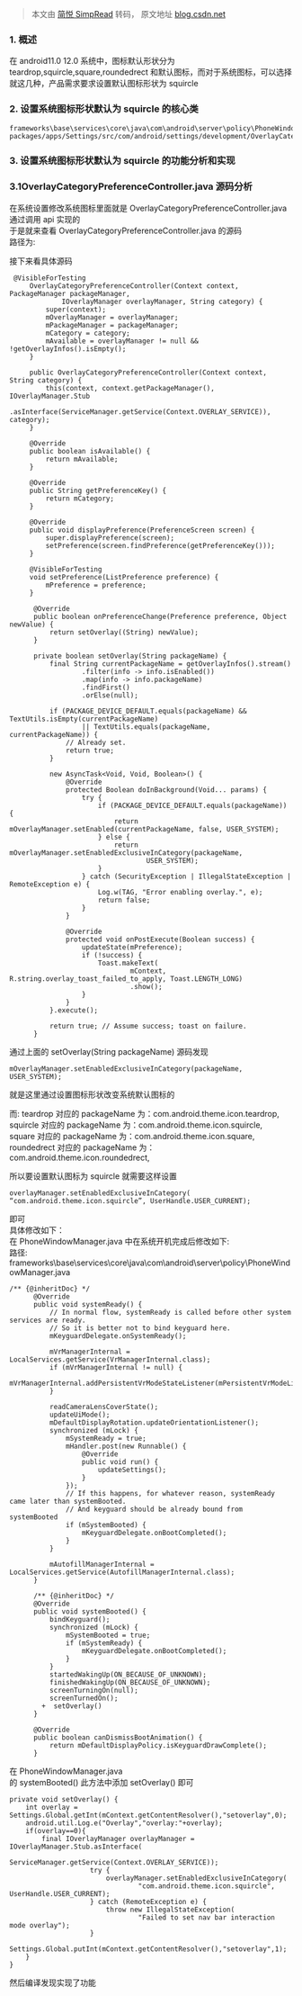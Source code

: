 > 本文由 [简悦 SimpRead](http://ksria.com/simpread/) 转码， 原文地址 [blog.csdn.net](https://blog.csdn.net/baidu_41666295/article/details/124774794)

### 1. 概述

在 android11.0 12.0 系统中，图标默认形状分为 teardrop,squircle,square,roundedrect 和默认图标，而对于系统图标，可以选择就这几种，产品需求要求设置默认图标形状为 squircle

### 2. 设置系统图标形状默认为 squircle 的核心类

```
frameworks\base\services\core\java\com\android\server\policy\PhoneWindowManager.java
packages/apps/Settings/src/com/android/settings/development/OverlayCategoryPreferenceController.java

```

### 3. 设置系统图标形状默认为 squircle 的功能分析和实现

### 3.1OverlayCategoryPreferenceController.java 源码分析

在系统设置修改系统图标里面就是 OverlayCategoryPreferenceController.java 通过调用 api 实现的  
于是就来查看 OverlayCategoryPreferenceController.java 的源码  
路径为:

接下来看具体源码

```
 @VisibleForTesting
     OverlayCategoryPreferenceController(Context context, PackageManager packageManager,
             IOverlayManager overlayManager, String category) {
         super(context);
         mOverlayManager = overlayManager;
         mPackageManager = packageManager;
         mCategory = category;
         mAvailable = overlayManager != null && !getOverlayInfos().isEmpty();
     }
 
     public OverlayCategoryPreferenceController(Context context, String category) {
         this(context, context.getPackageManager(), IOverlayManager.Stub
                 .asInterface(ServiceManager.getService(Context.OVERLAY_SERVICE)), category);
     }
 
     @Override
     public boolean isAvailable() {
         return mAvailable;
     }
 
     @Override
     public String getPreferenceKey() {
         return mCategory;
     }
 
     @Override
     public void displayPreference(PreferenceScreen screen) {
         super.displayPreference(screen);
         setPreference(screen.findPreference(getPreferenceKey()));
     }
 
     @VisibleForTesting
     void setPreference(ListPreference preference) {
         mPreference = preference;
     }
  
      @Override
      public boolean onPreferenceChange(Preference preference, Object newValue) {
          return setOverlay((String) newValue);
      }
  
      private boolean setOverlay(String packageName) {
          final String currentPackageName = getOverlayInfos().stream()
                  .filter(info -> info.isEnabled())
                  .map(info -> info.packageName)
                  .findFirst()
                  .orElse(null);
  
          if (PACKAGE_DEVICE_DEFAULT.equals(packageName) && TextUtils.isEmpty(currentPackageName)
                  || TextUtils.equals(packageName, currentPackageName)) {
              // Already set.
              return true;
          }
  
          new AsyncTask<Void, Void, Boolean>() {
              @Override
              protected Boolean doInBackground(Void... params) {
                  try {
                      if (PACKAGE_DEVICE_DEFAULT.equals(packageName)) {
                          return mOverlayManager.setEnabled(currentPackageName, false, USER_SYSTEM);
                      } else {
                          return mOverlayManager.setEnabledExclusiveInCategory(packageName,
                                  USER_SYSTEM);
                      }
                  } catch (SecurityException | IllegalStateException | RemoteException e) {
                      Log.w(TAG, "Error enabling overlay.", e);
                      return false;
                  }
              }
  
              @Override
              protected void onPostExecute(Boolean success) {
                  updateState(mPreference);
                  if (!success) {
                      Toast.makeText(
                              mContext, R.string.overlay_toast_failed_to_apply, Toast.LENGTH_LONG)
                              .show();
                  }
              }
          }.execute();
  
          return true; // Assume success; toast on failure.
      }

```

通过上面的 setOverlay(String packageName) 源码发现

```
mOverlayManager.setEnabledExclusiveInCategory(packageName,
USER_SYSTEM);

```

就是这里通过设置图标形状改变系统默认图标的

而: teardrop 对应的 packageName 为：com.android.theme.icon.teardrop,  
squircle 对应的 packageName 为：com.android.theme.icon.squircle,  
square 对应的 packageName 为：com.android.theme.icon.square,  
roundedrect 对应的 packageName 为：com.android.theme.icon.roundedrect,

所以要设置默认图标为 squircle 就需要这样设置

```
overlayManager.setEnabledExclusiveInCategory(
“com.android.theme.icon.squircle”, UserHandle.USER_CURRENT);

```

即可  
具体修改如下：  
在 PhoneWindowManager.java 中在系统开机完成后修改如下:  
路径: frameworks\base\services\core\java\com\android\server\policy\PhoneWindowManager.java

```
/** {@inheritDoc} */
      @Override
      public void systemReady() {
          // In normal flow, systemReady is called before other system services are ready.
          // So it is better not to bind keyguard here.
          mKeyguardDelegate.onSystemReady();
  
          mVrManagerInternal = LocalServices.getService(VrManagerInternal.class);
          if (mVrManagerInternal != null) {
              mVrManagerInternal.addPersistentVrModeStateListener(mPersistentVrModeListener);
          }
  
          readCameraLensCoverState();
          updateUiMode();
          mDefaultDisplayRotation.updateOrientationListener();
          synchronized (mLock) {
              mSystemReady = true;
              mHandler.post(new Runnable() {
                  @Override
                  public void run() {
                      updateSettings();
                  }
              });
              // If this happens, for whatever reason, systemReady came later than systemBooted.
              // And keyguard should be already bound from systemBooted
              if (mSystemBooted) {
                  mKeyguardDelegate.onBootCompleted();
              }
          }
  
          mAutofillManagerInternal = LocalServices.getService(AutofillManagerInternal.class);
      }
  
      /** {@inheritDoc} */
      @Override
      public void systemBooted() {
          bindKeyguard();
          synchronized (mLock) {
              mSystemBooted = true;
              if (mSystemReady) {
                  mKeyguardDelegate.onBootCompleted();
              }
          }
          startedWakingUp(ON_BECAUSE_OF_UNKNOWN);
          finishedWakingUp(ON_BECAUSE_OF_UNKNOWN);
          screenTurningOn(null);
          screenTurnedOn();
        +  setOverlay()
      }
  
      @Override
      public boolean canDismissBootAnimation() {
          return mDefaultDisplayPolicy.isKeyguardDrawComplete();
      }

```

在 PhoneWindowManager.java  
的 systemBooted() 此方法中添加 setOverlay() 即可

```
private void setOverlay() {
	int overlay = Settings.Global.getInt(mContext.getContentResolver(),"setoverlay",0);
    android.util.Log.e("Overlay","overlay:"+overlay);
	if(overlay==0){
        final IOverlayManager overlayManager = IOverlayManager.Stub.asInterface(
                            ServiceManager.getService(Context.OVERLAY_SERVICE));
                    try {
                        overlayManager.setEnabledExclusiveInCategory(
                                "com.android.theme.icon.squircle", UserHandle.USER_CURRENT);
                    } catch (RemoteException e) {
                        throw new IllegalStateException(
                                "Failed to set nav bar interaction mode overlay");
                    }
        Settings.Global.putInt(mContext.getContentResolver(),"setoverlay",1);						
	}			
}

```

然后编译发现实现了功能